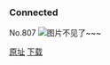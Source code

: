### Connected
No.807
![图片不见了~~~](https://imgs.xkcd.com/comics/connected.png)

[原址](https://xkcd.com//807) [下载](https://imgs.xkcd.com/comics/connected.png)

